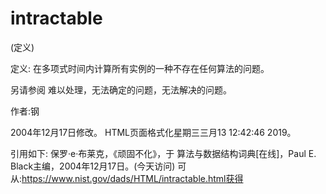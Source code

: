 # intractable


(定义)



定义:
在多项式时间内计算所有实例的一种不存在任何算法的问题。



另请参阅
难以处理，无法确定的问题，无法解决的问题。


作者:钢







2004年12月17日修改。
HTML页面格式化星期三三月13 12:42:46 2019。



引用如下:
保罗·e·布莱克，《顽固不化》，于
算法与数据结构词典[在线]，Paul E. Black主编，2004年12月17日。(今天访问)
可从:https://www.nist.gov/dads/HTML/intractable.html获得